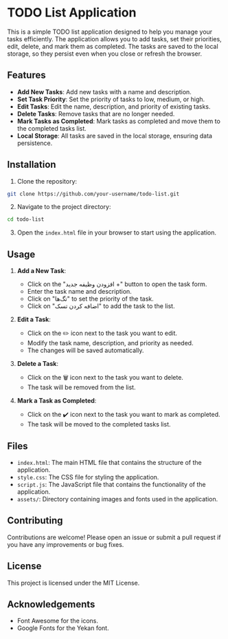 # TODO List Application

This is a simple TODO list application designed to help you manage your tasks efficiently. The application allows you to add tasks, set their priorities, edit, delete, and mark them as completed. The tasks are saved to the local storage, so they persist even when you close or refresh the browser.

## Features

- **Add New Tasks**: Add new tasks with a name and description.
- **Set Task Priority**: Set the priority of tasks to low, medium, or high.
- **Edit Tasks**: Edit the name, description, and priority of existing tasks.
- **Delete Tasks**: Remove tasks that are no longer needed.
- **Mark Tasks as Completed**: Mark tasks as completed and move them to the completed tasks list.
- **Local Storage**: All tasks are saved in the local storage, ensuring data persistence.

## Installation

1. Clone the repository:

```bash
git clone https://github.com/your-username/todo-list.git
```

2. Navigate to the project directory:

```bash
cd todo-list
```

3. Open the `index.html` file in your browser to start using the application.

## Usage

1. **Add a New Task**:
   - Click on the "افزودن وظیفه جدید +" button to open the task form.
   - Enter the task name and description.
   - Click on "تگ‌ها" to set the priority of the task.
   - Click on "اضافه کردن تسک" to add the task to the list.

2. **Edit a Task**:
   - Click on the ✏️ icon next to the task you want to edit.
   - Modify the task name, description, and priority as needed.
   - The changes will be saved automatically.

3. **Delete a Task**:
   - Click on the 🗑️ icon next to the task you want to delete.
   - The task will be removed from the list.

4. **Mark a Task as Completed**:
   - Click on the ✔️ icon next to the task you want to mark as completed.
   - The task will be moved to the completed tasks list.

## Files

- `index.html`: The main HTML file that contains the structure of the application.
- `style.css`: The CSS file for styling the application.
- `script.js`: The JavaScript file that contains the functionality of the application.
- `assets/`: Directory containing images and fonts used in the application.

## Contributing

Contributions are welcome! Please open an issue or submit a pull request if you have any improvements or bug fixes.

## License

This project is licensed under the MIT License.

## Acknowledgements

- Font Awesome for the icons.
- Google Fonts for the Yekan font.

